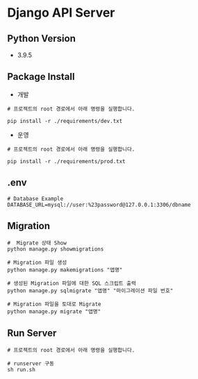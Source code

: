 # Django API Server

## Python Version
* 3.9.5

## Package Install
* 개발
```shell
# 프로젝트의 root 경로에서 아래 명령을 실행합니다.

pip install -r ./requirements/dev.txt
```
* 운영
```shell
# 프로젝트의 root 경로에서 아래 명령을 실행합니다.

pip install -r ./requirements/prod.txt
```

## .env

```dotenv
# Database Example
DATABASE_URL=mysql://user:%23password@127.0.0.1:3306/dbname
```

## Migration
```shell
#  Migrate 상태 Show
python manage.py showmigrations

# Migration 파일 생성
python manage.py makemigrations "앱명"

# 생성된 Migration 파일에 대한 SQL 스크립트 출력
python manage.py sqlmigrate "앱명" "마이그레이션 파일 번호"

# Migration 파일을 토대로 Migrate
python manage.py migrate "앱명"
```

## Run Server
```shell
# 프로젝트의 root 경로에서 아래 명령을 실행합니다.

# runserver 구동
sh run.sh
```